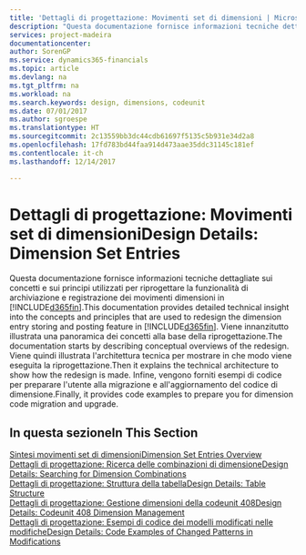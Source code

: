 ```yaml
---
title: 'Dettagli di progettazione: Movimenti set di dimensioni | Microsoft Docs'
description: "Questa documentazione fornisce informazioni tecniche dettagliate sui concetti e sui principi utilizzati per riprogettare la funzionalità di archiviazione e registrazione dei movimenti dimensioni."
services: project-madeira
documentationcenter: 
author: SorenGP
ms.service: dynamics365-financials
ms.topic: article
ms.devlang: na
ms.tgt_pltfrm: na
ms.workload: na
ms.search.keywords: design, dimensions, codeunit
ms.date: 07/01/2017
ms.author: sgroespe
ms.translationtype: HT
ms.sourcegitcommit: 2c13559bb3dc44cdb61697f5135c5b931e34d2a8
ms.openlocfilehash: 17fd783bd44faa914d473aae35ddc31145c181ef
ms.contentlocale: it-ch
ms.lasthandoff: 12/14/2017

---
```

# <a name="design-details-dimension-set-entries"></a><span data-ttu-id="620d1-103">Dettagli di progettazione: Movimenti set di dimensioni</span><span class="sxs-lookup"><span data-stu-id="620d1-103">Design Details: Dimension Set Entries</span></span>
<span data-ttu-id="620d1-104">Questa documentazione fornisce informazioni tecniche dettagliate sui concetti e sui principi utilizzati per riprogettare la funzionalità di archiviazione e registrazione dei movimenti dimensioni in [!INCLUDE[d365fin](includes/d365fin_md.md)].</span><span class="sxs-lookup"><span data-stu-id="620d1-104">This documentation provides detailed technical insight into the concepts and principles that are used to redesign the dimension entry storing and posting feature in [!INCLUDE[d365fin](includes/d365fin_md.md)].</span></span> <span data-ttu-id="620d1-105">Viene innanzitutto illustrata una panoramica dei concetti alla base della riprogettazione.</span><span class="sxs-lookup"><span data-stu-id="620d1-105">The documentation starts by describing conceptual overviews of the redesign.</span></span> <span data-ttu-id="620d1-106">Viene quindi illustrata l'architettura tecnica per mostrare in che modo viene eseguita la riprogettazione.</span><span class="sxs-lookup"><span data-stu-id="620d1-106">Then it explains the technical architecture to show how the redesign is made.</span></span> <span data-ttu-id="620d1-107">Infine, vengono forniti esempi di codice per preparare l'utente alla migrazione e all'aggiornamento del codice di dimensione.</span><span class="sxs-lookup"><span data-stu-id="620d1-107">Finally, it provides code examples to prepare you for dimension code migration and upgrade.</span></span>  

## <a name="in-this-section"></a><span data-ttu-id="620d1-108">In questa sezione</span><span class="sxs-lookup"><span data-stu-id="620d1-108">In This Section</span></span>  
[<span data-ttu-id="620d1-109">Sintesi movimenti set di dimensioni</span><span class="sxs-lookup"><span data-stu-id="620d1-109">Dimension Set Entries Overview</span></span>](design-details-dimension-set-entries-overview.md)  
[<span data-ttu-id="620d1-110">Dettagli di progettazione: Ricerca delle combinazioni di dimensione</span><span class="sxs-lookup"><span data-stu-id="620d1-110">Design Details: Searching for Dimension Combinations</span></span>](design-details-searching-for-dimension-combinations.md)  
[<span data-ttu-id="620d1-111">Dettagli di progettazione: Struttura della tabella</span><span class="sxs-lookup"><span data-stu-id="620d1-111">Design Details: Table Structure</span></span>](design-details-table-structure.md)  
[<span data-ttu-id="620d1-112">Dettagli di progettazione: Gestione dimensioni della codeunit 408</span><span class="sxs-lookup"><span data-stu-id="620d1-112">Design Details: Codeunit 408 Dimension Management</span></span>](design-details-codeunit-408-dimension-management.md)  
[<span data-ttu-id="620d1-113">Dettagli di progettazione: Esempi di codice dei modelli modificati nelle modifiche</span><span class="sxs-lookup"><span data-stu-id="620d1-113">Design Details: Code Examples of Changed Patterns in Modifications</span></span>](design-details-code-examples-of-changed-patterns-in-modifications.md)

